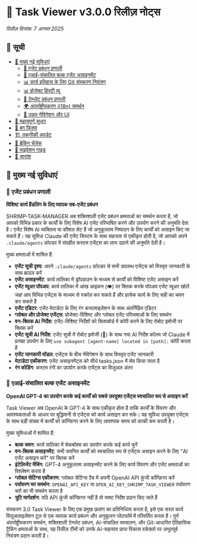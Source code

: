 # 🚀 Task Viewer v3.0.0 रिलीज़ नोट्स

*रिलीज़ दिनांक: 7 अगस्त 2025*

## 📑 सूची

- [🎉 मुख्य नई सुविधाएं](#-मुख्य-नई-सुविधाएं)
  - [🤖 एजेंट प्रबंधन प्रणाली](#-एजेंट-प्रबंधन-प्रणाली)
  - [🤖 एआई-संचालित बल्क एजेंट असाइनमेंट](#-एआई-संचालित-बल्क-एजेंट-असाइनमेंट)
  - [📊 कार्य इतिहास के लिए Git संस्करण नियंत्रण](#-कार्य-इतिहास-के-लिए-git-संस्करण-नियंत्रण)
  - [📊 प्रोजेक्ट हिस्ट्री व्यू](#-प्रोजेक्ट-हिस्ट्री-व्यू)
  - [🎨 टेम्प्लेट प्रबंधन प्रणाली](#-टेम्प्लेट-प्रबंधन-प्रणाली)
  - [🌍 अंतर्राष्ट्रीयकरण (i18n) समर्थन](#-अंतर्राष्ट्रीयकरण-i18n-समर्थन)
  - [🧭 उन्नत नेविगेशन और UI](#-उन्नत-नेविगेशन-और-ui)
- [🔄 महत्वपूर्ण सुधार](#-महत्वपूर्ण-सुधार)
- [🐛 बग फिक्स](#-बग-फिक्स)
- [🏗️ तकनीकी अपडेट](#️-तकनीकी-अपडेट)
- [📝 ब्रेकिंग चेंजेस](#-ब्रेकिंग-चेंजेस)
- [🚀 माइग्रेशन गाइड](#-माइग्रेशन-गाइड)
- [🎯 सारांश](#-सारांश)

## 🎉 मुख्य नई सुविधाएं

### 🤖 एजेंट प्रबंधन प्रणाली
**विशिष्ट कार्य हैंडलिंग के लिए व्यापक सब-एजेंट प्रबंधन**

SHRIMP-TASK-MANAGER अब शक्तिशाली एजेंट प्रबंधन क्षमताओं का समर्थन करता है, जो आपको विभिन्न प्रकार के कार्यों के लिए विशेष AI एजेंट परिभाषित करने और उपयोग करने की अनुमति देता है। एजेंट विशेष AI व्यक्तित्व या कौशल सेट हैं जो अनुकूलतम निष्पादन के लिए कार्यों को असाइन किए जा सकते हैं। यह सुविधा Claude की एजेंट सिस्टम के साथ सहजता से एकीकृत होती है, जो आपको अपने `.claude/agents` फ़ोल्डर में संग्रहीत कस्टम एजेंट्स का लाभ उठाने की अनुमति देती है।

मुख्य क्षमताओं में शामिल हैं:

- **एजेंट सूची दृश्य**: अपने `.claude/agents` फ़ोल्डर से सभी उपलब्ध एजेंट्स को विस्तृत जानकारी के साथ ब्राउज़ करें
- **एजेंट असाइनमेंट**: कार्य तालिका में ड्रॉपडाउन के माध्यम से कार्यों को विशिष्ट एजेंट असाइन करें
- **एजेंट व्यूअर पॉपअप**: कार्य तालिका में आंख आइकन (👁️) पर क्लिक करके पॉपअप एजेंट व्यूअर खोलें जहां आप विभिन्न एजेंट्स के माध्यम से स्क्रॉल कर सकते हैं और प्रत्येक कार्य के लिए सही का चयन कर सकते हैं
- **एजेंट एडिटर**: एजेंट मेटाडेटा के लिए रंग कस्टमाइज़ेशन के साथ अंतर्निहित एडिटर
- **ग्लोबल और प्रोजेक्ट एजेंट्स**: प्रोजेक्ट-विशिष्ट और ग्लोबल एजेंट परिभाषाओं के लिए समर्थन
- **वन-क्लिक AI निर्देश**: एजेंट-विशिष्ट निर्देशों को क्लिपबोर्ड में कॉपी करने के लिए रोबोट इमोजी पर क्लिक करें
- **एजेंट सूची AI निर्देश**: एजेंट सूची में रोबोट इमोजी (🤖) के साथ नया AI निर्देश कॉलम जो Claude में प्रत्यक्ष उपयोग के लिए `use subagent [agent-name] located in [path]:` कॉपी करता है
- **एजेंट जानकारी मॉडल**: एजेंट्स के बीच नेविगेशन के साथ विस्तृत एजेंट जानकारी
- **मेटाडेटा एकीकरण**: एजेंट असाइनमेंट्स को सीधे tasks.json में सेव किया जाता है
- **रंग कोडिंग**: कस्टम रंगों का उपयोग करके एजेंट्स का विज़ुअल अंतर

### 🤖 एआई-संचालित बल्क एजेंट असाइनमेंट
**OpenAI GPT-4 का उपयोग करके कई कार्यों को सबसे उपयुक्त एजेंट्स स्वचालित रूप से असाइन करें**

Task Viewer अब OpenAI के GPT-4 के साथ एकीकृत होता है ताकि कार्यों के विवरण और आवश्यकताओं के आधार पर बुद्धिमानी से एजेंट्स को कार्य असाइन कर सके। यह सुविधा उपयुक्त एजेंट्स के साथ बड़ी संख्या में कार्यों को कॉन्फ़िगर करने के लिए आवश्यक समय को काफी कम करती है।

मुख्य सुविधाओं में शामिल हैं:

- **बल्क चयन**: कार्य तालिका में चेकबॉक्स का उपयोग करके कई कार्य चुनें
- **वन-क्लिक असाइनमेंट**: सभी चयनित कार्यों को स्वचालित रूप से एजेंट्स असाइन करने के लिए "AI एजेंट असाइन करें" पर क्लिक करें
- **इंटेलिजेंट मैचिंग**: GPT-4 अनुकूलतम असाइनमेंट करने के लिए कार्य विवरण और एजेंट क्षमताओं का विश्लेषण करता है
- **ग्लोबल सेटिंग्स एकीकरण**: ग्लोबल सेटिंग्स टैब में अपनी OpenAI API कुंजी कॉन्फ़िगर करें
- **पर्यावरण चर समर्थन**: `OPENAI_API_KEY` या `OPEN_AI_KEY_SHRIMP_TASK_VIEWER` पर्यावरण चरों का भी समर्थन करता है
- **त्रुटि मार्गदर्शन**: यदि API कुंजी कॉन्फ़िगर नहीं है तो स्पष्ट निर्देश प्रदान किए जाते हैं

संस्करण 3.0 Task Viewer के लिए एक प्रमुख छलांग का प्रतिनिधित्व करता है, इसे एक सरल कार्य विज़ुअलाइज़ेशन टूल से एक व्यापक कार्य प्रबंधन और अनुकूलन प्लेटफॉर्म में परिवर्तित करता है। पूर्ण अंतर्राष्ट्रीयकरण समर्थन, शक्तिशाली टेम्प्लेट प्रबंधन, AI-संचालित स्वचालन, और Git-आधारित ऐतिहासिक ट्रैकिंग क्षमताओं के साथ, यह रिलीज़ टीमों को उनके AI-सहायता प्राप्त विकास वर्कफ़्लो पर अभूतपूर्व नियंत्रण प्रदान करती है।